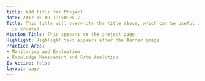 ```yaml
---
title: Add title for Project
date: 2017-06-09 17:50:00 Z
Title: This title will overwrite the title above, which can be useful when a link
  is created
Mission Title: This appears on the project page
Highlight: Highlight text appears after the Banner image
Practice Area:
- Monitoring and Evaluation
- Knowledge Management and Data Analytics
Is Active: false
layout: page
---
```


